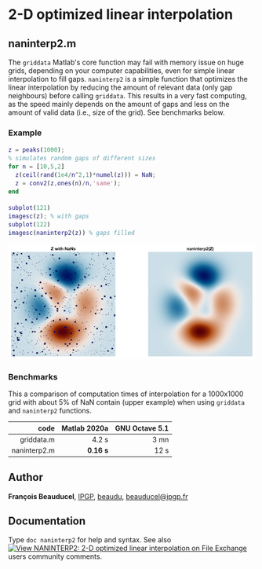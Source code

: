 # 2-D optimized linear interpolation

## naninterp2.m

The `griddata` Matlab's core function may fail with memory issue on huge grids, depending on your computer capabilities, even for simple linear interpolation to fill gaps. `naninterp2` is a simple function that optimizes the linear interpolation by reducing the amount of relevant data (only gap neighbours) before calling `griddata`. This results in a very fast computing, as the speed mainly depends on the amount of gaps and less on the amount of valid data (i.e., size of the grid). See benchmarks below.

### Example
```matlab
z = peaks(1000);
% simulates random gaps of different sizes
for n = [10,5,2]
  z(ceil(rand(1e4/n^2,1)*numel(z))) = NaN;
  z = conv2(z,ones(n)/n,'same');
end

subplot(121)
imagesc(z); % with gaps
subplot(122)
imagesc(naninterp2(z)) % gaps filled
```

![](naninterp2_example.png)

### Benchmarks

This a comparison of computation times of interpolation for a 1000x1000 grid with about 5% of NaN contain (upper example) when using `griddata` and `naninterp2` functions.

|code| Matlab 2020a| GNU Octave 5.1|
|----:|--------:|-------:|
|griddata.m | 4.2 s|  3 mn |
|naninterp2.m | **0.16 s**| 12 s|

## Author
**François Beauducel**, [IPGP](www.ipgp.fr), [beaudu](https://github.com/beaudu), beauducel@ipgp.fr

## Documentation
Type `doc naninterp2` for help and syntax. See also [![View NANINTERP2: 2-D optimized linear interpolation on File Exchange](https://www.mathworks.com/matlabcentral/images/matlab-file-exchange.svg)](https://fr.mathworks.com/matlabcentral/fileexchange/56948-naninterp2-2-d-optimized-linear-interpolation) users community comments.
